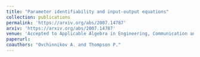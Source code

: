 ```yaml
---
title: "Parameter identifiability and input-output equations"
collection: publications
permalink: 'https://arxiv.org/abs/2007.14787'
arxiv: 'https://arxiv.org/abs/2007.14787'
venue: 'Accepted to Applicable Algebra in Engineering, Communication and Computing, 2021'
paperurl:
coauthors: "Ovchinnikov A. and Thompson P."
---
```



